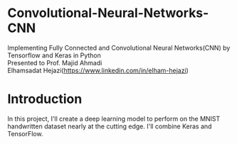 # Convolutional-Neural-Networks-CNN

Implementing Fully Connected and Convolutional Neural Networks(CNN) by Tensorflow and Keras in Python\
Presented to Prof. Majid Ahmadi\
Elhamsadat Hejazi(https://www.linkedin.com/in/elham-hejazi)

# Introduction 
In this project, I'll create a deep learning model to perform on the MNIST handwritten dataset nearly at the cutting edge. I'll combine Keras and TensorFlow.
